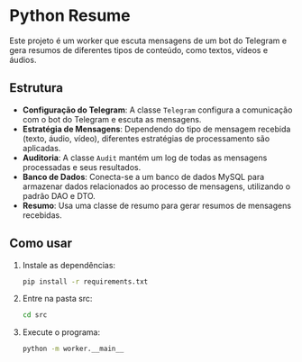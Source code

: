 # Python Resume

Este projeto é um worker que escuta mensagens de um bot do Telegram e gera resumos de diferentes tipos de conteúdo, como textos, vídeos e áudios.

## Estrutura

- **Configuração do Telegram**: A classe `Telegram` configura a comunicação com o bot do Telegram e escuta as mensagens.
- **Estratégia de Mensagens**: Dependendo do tipo de mensagem recebida (texto, áudio, vídeo), diferentes estratégias de processamento são aplicadas.
- **Auditoria**: A classe `Audit` mantém um log de todas as mensagens processadas e seus resultados.
- **Banco de Dados**: Conecta-se a um banco de dados MySQL para armazenar dados relacionados ao processo de mensagens, utilizando o padrão DAO e DTO.
- **Resumo**: Usa uma classe de resumo para gerar resumos de mensagens recebidas.

## Como usar

1. Instale as dependências:
   ```bash
   pip install -r requirements.txt
   ```

2. Entre na pasta src:
   ```bash
   cd src
   ```

3. Execute o programa:
   ```bash
   python -m worker.__main__
   ```